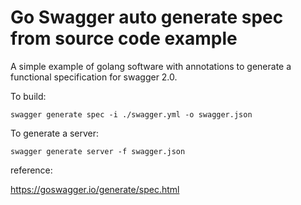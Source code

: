 Go Swagger auto generate spec from source code example
======================================================

A simple example of golang software with annotations to generate a functional specification for swagger 2.0. 

To build:

`swagger generate spec -i ./swagger.yml -o swagger.json`

To generate a server:

`swagger generate server -f swagger.json`



reference:

https://goswagger.io/generate/spec.html
